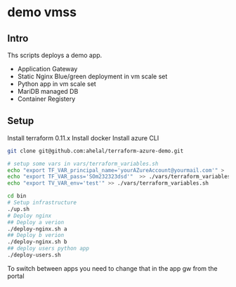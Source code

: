 # demo vmss

## Intro

Ths scripts deploys a demo app.

* Application Gateway
* Static Nginx Blue/green deployment in vm scale set
* Python app in vm scale set
* MariDB managed DB
* Container Registery 

## Setup

Install terraform 0.11.x
Install docker
Install azure CLI

```bash
git clone git@github.com:ahelal/terraform-azure-demo.git

# setup some vars in vars/terraform_variables.sh
echo "export TF_VAR_principal_name='yourAZureAccount@yourmail.com'" > ./vars/terraform_variables.sh
echo "export TF_VAR_pass='SOm232323dsd'"  >> ./vars/terraform_variables.sh
echo "export TV_VAR_env='test'" >> ./vars/terraform_variables.sh

cd bin
# Setup infrastructure
./up.sh 
# Deploy nginx 
## Deploy a verion
./deploy-nginx.sh a
## Deploy b verion
./deploy-nginx.sh b
## deploy users python app
./deploy-users.sh
```

To switch between apps you need to change that in the app gw from the portal 
